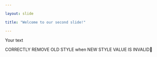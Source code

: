 ```yaml
---

layout: slide

title: "Welcome to our second slide!"

---
```


Your text

CORRECTLY REMOVE OLD STYLE when NEW STYLE VALUE IS INVALID💮

